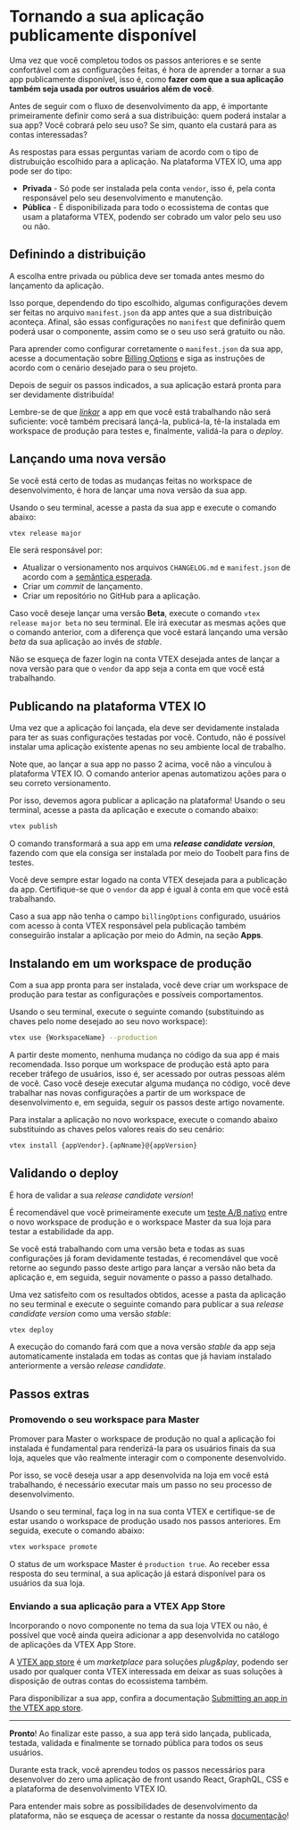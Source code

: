 # Tornando a sua aplicação publicamente disponível

Uma vez que você completou todos os passos anteriores e se sente confortável com as configurações feitas, é hora de aprender a tornar a sua app publicamente disponível, isso é, como **fazer com que a sua aplicação também seja usada por outros usuários além de você**. 

Antes de seguir com o fluxo de desenvolvimento da app, é importante primeiramente definir como será a sua distribuição: quem poderá instalar a sua app? Você cobrará pelo seu uso? Se sim, quanto ela custará para as contas interessadas?

As respostas para essas perguntas variam de acordo com o tipo de distrubuição escolhido para a aplicação. Na plataforma VTEX IO, uma app pode ser do tipo:

- **Privada** - Só pode ser instalada pela conta `vendor`, isso é, pela conta responsável pelo seu desenvolvimento e manutenção. 
- **Pública** - É disponibilizada para todo o ecossistema de contas que usam a plataforma VTEX, podendo ser cobrado um valor pelo seu uso ou não.

## Definindo a distribuição

A escolha entre privada ou pública deve ser tomada antes mesmo do lançamento da aplicação. 

Isso porque, dependendo do tipo escolhido, algumas configurações devem ser feitas no arquivo `manifest.json` da app antes que a sua distribuição aconteça. Afinal, são essas configurações no `manifest` que definirão quem poderá usar o componente, assim como se o seu uso será gratuito ou não. 

Para aprender como configurar corretamente o `manifest.json` da sua app, acesse a documentação sobre [Billing Options](https://vtex.io/docs/concepts/billing-options/) e siga as instruções de acordo com o cenário desejado para o seu projeto. 

Depois de seguir os passos indicados, a sua aplicação estará pronta para ser devidamente distribuída! 

Lembre-se de que [*linkar*](https://vtex.io/docs/recipes/store/linking-an-app) a app em que você está trabalhando não será suficiente: você também precisará lançá-la, publicá-la, tê-la instalada em workspace de produção para testes e, finalmente, validá-la para o *deploy*.

## Lançando uma nova versão

Se você está certo de todas as mudanças feitas no workspace de desenvolvimento, é hora de lançar uma nova versão da sua app. 

Usando o seu terminal, acesse a pasta da sua app e execute o comando abaixo:

```sh
vtex release major
```

Ele será responsável por:

- Atualizar o versionamento nos arquivos `CHANGELOG.md` e `manifest.json` de acordo com a [semântica esperada](https://semver.org/).
- Criar um *commit* de lançamento.
- Criar um repositório no GitHub para a aplicação.

Caso você deseje lançar uma versão **Beta**, execute o comando `vtex release major beta` no seu terminal. Ele irá executar as mesmas ações que o comando anterior, com a diferença que você estará lançando uma versão *beta* da sua aplicação ao invés de *stable*. 

<div class="alert alert-warning">
Não se esqueça de fazer login na conta VTEX desejada antes de lançar a nova versão para que o <code>vendor</code> da app seja a conta em que você está trabalhando. 
</div>

## Publicando na plataforma VTEX IO

Uma vez que a aplicação foi lançada, ela deve ser devidamente instalada para ter as suas configurações testadas por você. Contudo, não é possível instalar uma aplicação existente apenas no seu ambiente local de trabalho.

<div class="alert alert-info">
Note que, ao lançar a sua app no passo 2 acima, você não a vinculou à plataforma VTEX IO. O comando anterior apenas automatizou ações para o seu correto versionamento.
</div>

Por isso, devemos agora publicar a aplicação na plataforma! Usando o seu terminal, acesse a pasta da aplicação e execute o comando abaixo:

```sh
vtex publish
``` 

O comando transformará a sua app em uma ***release candidate version***, fazendo com que ela consiga ser instalada por meio do Toobelt para fins de testes.

<div class="alert alert-warning">
Você deve sempre estar logado na conta VTEX desejada para a publicação da app. Certifique-se que o <code>vendor</code> da app é igual à conta em que você está trabalhando.
</div>

Caso a sua app não tenha o campo `billingOptions` configurado, usuários com acesso à conta VTEX responsável pela publicação também conseguirão instalar a aplicação por meio do Admin, na seção **Apps**.

## Instalando em um workspace de produção

Com a sua app pronta para ser instalada, você deve criar um workspace de produção para testar as configurações e possíveis comportamentos. 

Usando o seu terminal, execute o seguinte comando (substituindo as chaves pelo nome desejado ao seu novo workspace):

```sh
vtex use {WorkspaceName} --production
```

<div class="alert alert-warning">
A partir deste momento, nenhuma mudança no código da sua app é mais recomendada. Isso porque um workspace de produção está apto para receber tráfego de usuários, isso é, ser acessado por outras pessoas além de você. Caso você deseje executar alguma mudança no código, você deve trabalhar nas novas configurações a partir de um workspace de desenvolvimento e, em seguida, seguir os passos deste artigo novamente.
</div>

Para instalar a aplicação no novo workspace, execute o comando abaixo substituindo as chaves pelos valores reais do seu cenário:

```sh
vtex install {appVendor}.{apNname}@{appVersion}
```

## Validando o deploy 

É hora de validar a sua *release candidate version*!

É recomendável que você primeiramente execute um [teste A/B nativo](https://vtex.io/docs/recipes/store/running-native-ab-testing) entre o novo workspace de produção e o workspace Master da sua loja para testar a estabilidade da app. 

<div class="alert alert-warning">
Se você está trabalhando com uma versão beta e todas as suas configurações já foram devidamente testadas, é recomendável que você retorne ao segundo passo deste artigo para lançar a versão não beta da aplicação e, em seguida, seguir novamente o passo a passo detalhado.
</div>

Uma vez satisfeito com os resultados obtidos, acesse a pasta da aplicação no seu terminal e execute o seguinte comando para publicar a sua *release candidate version* como uma versão *stable*:

```sh
vtex deploy
```

A execução do comando fará com que a nova versão *stable* da app seja automaticamente instalada em todas as contas que já haviam instalado anteriormente a versão *release candidate*.

## Passos extras

### Promovendo o seu workspace para Master

Promover para Master o workspace de produção no qual a aplicação foi instalada é fundamental para renderizá-la para os usuários finais da sua loja, aqueles que vão realmente interagir com o componente desenvolvido. 

Por isso, se você deseja usar a app desenvolvida na loja em você está trabalhando, é necessário executar mais um passo no seu processo de desenvolvimento.

Usando o seu terminal, faça log in na sua conta VTEX e certifique-se de estar usando o workspace de produção usado nos passos anteriores. Em seguida, execute o comando abaixo:

```sh
vtex workspace promote
```

<div class="alert alert-info">
O status de um workspace Master é <code>production true</code>. Ao receber essa resposta do seu terminal, a sua aplicação já estará disponível para os usuários da sua loja.
</div>

### Enviando a sua aplicação para a VTEX App Store

Incorporando o novo componente no tema da sua loja VTEX ou não, é possível que você ainda queira adicionar a app desenvolvida no catálogo de aplicações da VTEX App Store. 

A [VTEX app store](https://extensions.vtex.com/) é um *marketplace* para soluções *plug&play*, podendo ser usado por qualquer conta VTEX interessada em deixar as suas soluções à disposição de outras contas do ecossistema também. 

Para disponibilizar a sua app, confira a documentação [Submitting an app in the VTEX app store](https://vtex.io/docs/recipes/development/submitting-your-app-in-the-vtex-app-store/).

---

**Pronto**! Ao finalizar este passo, a sua app terá sido lançada, publicada, testada, validada e finalmente se tornado pública para todos os seus usuários. 

Durante esta track, você aprendeu todos os passos necessários para desenvolver do zero uma aplicação de front usando React, GraphQL, CSS e a plataforma de desenvolvimento VTEX IO. 

Para entender mais sobre as possibilidades de desenvolvimento da plataforma, não se esqueça de acessar o restante da nossa [documentação](https://vtex.io/docs/home/)!

